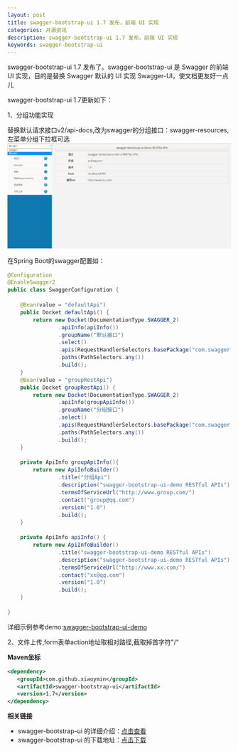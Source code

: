 ```yaml
---
layout: post
title: swagger-bootstrap-ui 1.7 发布，前端 UI 实现
categories: 开源资讯
description: swagger-bootstrap-ui 1.7 发布，前端 UI 实现
keywords: swagger-bootstrap-ui
---
```


swagger-bootstrap-ui 1.7 发布了。swagger-bootstrap-ui 是 Swagger 的前端 UI 实现，目的是替换 Swagger 默认的 UI 实现 Swagger-UI，使文档更友好一点儿

swagger-bootstrap-ui 1.7更新如下：

1、分组功能实现

替换默认请求接口v2/api-docs,改为swagger的分组接口：swagger-resources,左菜单分组下拉框可选
![](/images/blog/swagger-bootstrap-ui-1.7-issue/group.jpg)

在Spring Boot的swagger配置如：
```java
@Configuration
@EnableSwagger2
public class SwaggerConfiguration {

    @Bean(value = "defaultApi")
    public Docket defaultApi() {
        return new Docket(DocumentationType.SWAGGER_2)
                .apiInfo(apiInfo())
                .groupName("默认接口")
                .select()
                .apis(RequestHandlerSelectors.basePackage("com.swagger.bootstrap.ui.demo.controller"))
                .paths(PathSelectors.any())
                .build();
    }
    @Bean(value = "groupRestApi")
    public Docket groupRestApi() {
        return new Docket(DocumentationType.SWAGGER_2)
                .apiInfo(groupApiInfo())
                .groupName("分组接口")
                .select()
                .apis(RequestHandlerSelectors.basePackage("com.swagger.bootstrap.ui.demo.group"))
                .paths(PathSelectors.any())
                .build();
    }

    private ApiInfo groupApiInfo(){
        return new ApiInfoBuilder()
                .title("分组Api")
                .description("swagger-bootstrap-ui-demo RESTful APIs")
                .termsOfServiceUrl("http://www.group.com/")
                .contact("group@qq.com")
                .version("1.0")
                .build();
    }

    private ApiInfo apiInfo() {
        return new ApiInfoBuilder()
                .title("swagger-bootstrap-ui-demo RESTful APIs")
                .description("swagger-bootstrap-ui-demo RESTful APIs")
                .termsOfServiceUrl("http://www.xx.com/")
                .contact("xx@qq.com")
                .version("1.0")
                .build();
    }

}
```

详细示例参考demo:[swagger-bootstrap-ui-demo](https://gitee.com/xiaoym/swagger-bootstrap-ui-demo)

2、文件上传,form表单action地址取相对路径,截取掉首字符"/"

**Maven坐标**

```xml
<dependency>
   <groupId>com.github.xiaoymin</groupId>
   <artifactId>swagger-bootstrap-ui</artifactId>
   <version>1.7</version>
</dependency>
```

**相关链接**

- swagger-bootstrap-ui 的详细介绍：[点击查看](https://www.oschina.net/p/swagger-bootstrap-ui)
- swagger-bootstrap-ui 的下载地址：[点击下载](https://git.oschina.net/xiaoym/swagger-bootstrap-ui/releases)